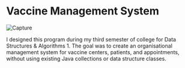 # Vaccine Management System
![Capture](https://user-images.githubusercontent.com/74914758/169645558-c257daf1-1a10-4d02-a7c3-e6814c4f19df.PNG)

I designed this program during my third semester of college for Data Structures & Algorithms 1. The goal was to 
create an organisational management system for vaccine centers, patients, and appointments, without using existing 
Java collections or data structure classes.
